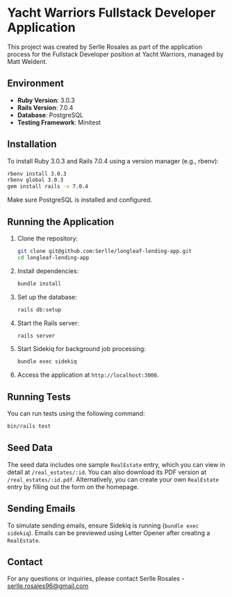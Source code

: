 # Yacht Warriors Fullstack Developer Application

This project was created by Serlle Rosales as part of the application process for the Fullstack Developer position at Yacht Warriors, managed by Matt Weldent.

## Environment

- **Ruby Version**: 3.0.3
- **Rails Version**: 7.0.4
- **Database**: PostgreSQL
- **Testing Framework**: Minitest

## Installation

To install Ruby 3.0.3 and Rails 7.0.4 using a version manager (e.g., rbenv):

```bash
rbenv install 3.0.3
rbenv global 3.0.3
gem install rails -v 7.0.4
```

Make sure PostgreSQL is installed and configured.

## Running the Application

1. Clone the repository:
   ```bash
   git clone git@github.com:Serlle/longleaf-lending-app.git
   cd longleaf-lending-app
   ```

2. Install dependencies:
   ```bash
   bundle install
   ```

3. Set up the database:
   ```bash
   rails db:setup
   ```

4. Start the Rails server:
   ```bash
   rails server
   ```

5. Start Sidekiq for background job processing:
   ```bash
   bundle exec sidekiq
   ```

6. Access the application at `http://localhost:3000`.

## Running Tests

You can run tests using the following command:
```bash
bin/rails test
```

## Seed Data

The seed data includes one sample `RealEstate` entry, which you can view in detail at `/real_estates/:id`. You can also download its PDF version at `/real_estates/:id.pdf`. Alternatively, you can create your own `RealEstate` entry by filling out the form on the homepage.

## Sending Emails

To simulate sending emails, ensure Sidekiq is running (`bundle exec sidekiq`). Emails can be previewed using Letter Opener after creating a `RealEstate`.

## Contact
For any questions or inquiries, please contact Serlle Rosales - serlle.rosales96@gmail.com